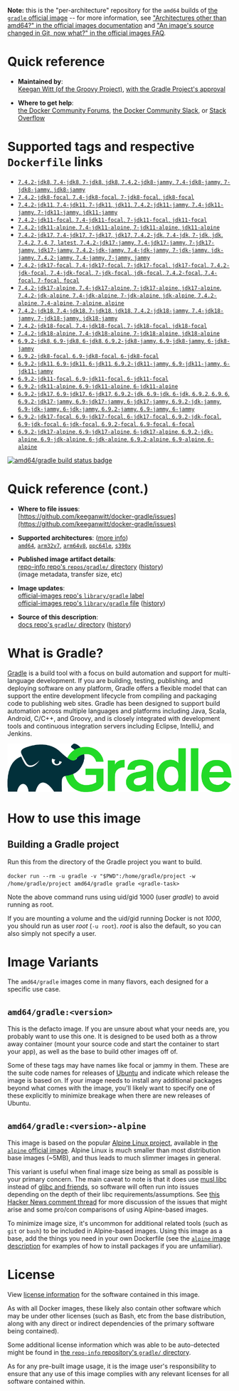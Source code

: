 <!--

********************************************************************************

WARNING:

    DO NOT EDIT "gradle/README.md"

    IT IS AUTO-GENERATED

    (from the other files in "gradle/" combined with a set of templates)

********************************************************************************

-->

**Note:** this is the "per-architecture" repository for the `amd64` builds of [the `gradle` official image](https://hub.docker.com/_/gradle) -- for more information, see ["Architectures other than amd64?" in the official images documentation](https://github.com/docker-library/official-images#architectures-other-than-amd64) and ["An image's source changed in Git, now what?" in the official images FAQ](https://github.com/docker-library/faq#an-images-source-changed-in-git-now-what).

# Quick reference

-	**Maintained by**:  
	[Keegan Witt (of the Groovy Project)](https://github.com/keeganwitt/docker-gradle), [with the Gradle Project's approval](https://discuss.gradle.org/t/official-docker-images/21159/8)

-	**Where to get help**:  
	[the Docker Community Forums](https://forums.docker.com/), [the Docker Community Slack](https://dockr.ly/slack), or [Stack Overflow](https://stackoverflow.com/search?tab=newest&q=docker)

# Supported tags and respective `Dockerfile` links

-	[`7.4.2-jdk8`, `7.4-jdk8`, `7-jdk8`, `jdk8`, `7.4.2-jdk8-jammy`, `7.4-jdk8-jammy`, `7-jdk8-jammy`, `jdk8-jammy`](https://github.com/keeganwitt/docker-gradle/blob/c250821d163836c1abfe6c31f59c466cf76d2f69/jdk8/Dockerfile)
-	[`7.4.2-jdk8-focal`, `7.4-jdk8-focal`, `7-jdk8-focal`, `jdk8-focal`](https://github.com/keeganwitt/docker-gradle/blob/c250821d163836c1abfe6c31f59c466cf76d2f69/jdk8-focal/Dockerfile)
-	[`7.4.2-jdk11`, `7.4-jdk11`, `7-jdk11`, `jdk11`, `7.4.2-jdk11-jammy`, `7.4-jdk11-jammy`, `7-jdk11-jammy`, `jdk11-jammy`](https://github.com/keeganwitt/docker-gradle/blob/c250821d163836c1abfe6c31f59c466cf76d2f69/jdk11/Dockerfile)
-	[`7.4.2-jdk11-focal`, `7.4-jdk11-focal`, `7-jdk11-focal`, `jdk11-focal`](https://github.com/keeganwitt/docker-gradle/blob/c250821d163836c1abfe6c31f59c466cf76d2f69/jdk11-focal/Dockerfile)
-	[`7.4.2-jdk11-alpine`, `7.4-jdk11-alpine`, `7-jdk11-alpine`, `jdk11-alpine`](https://github.com/keeganwitt/docker-gradle/blob/c250821d163836c1abfe6c31f59c466cf76d2f69/jdk11-alpine/Dockerfile)
-	[`7.4.2-jdk17`, `7.4-jdk17`, `7-jdk17`, `jdk17`, `7.4.2-jdk`, `7.4-jdk`, `7-jdk`, `jdk`, `7.4.2`, `7.4`, `7`, `latest`, `7.4.2-jdk17-jammy`, `7.4-jdk17-jammy`, `7-jdk17-jammy`, `jdk17-jammy`, `7.4.2-jdk-jammy`, `7.4-jdk-jammy`, `7-jdk-jammy`, `jdk-jammy`, `7.4.2-jammy`, `7.4-jammy`, `7-jammy`, `jammy`](https://github.com/keeganwitt/docker-gradle/blob/c250821d163836c1abfe6c31f59c466cf76d2f69/jdk17/Dockerfile)
-	[`7.4.2-jdk17-focal`, `7.4-jdk17-focal`, `7-jdk17-focal`, `jdk17-focal`, `7.4.2-jdk-focal`, `7.4-jdk-focal`, `7-jdk-focal`, `jdk-focal`, `7.4.2-focal`, `7.4-focal`, `7-focal`, `focal`](https://github.com/keeganwitt/docker-gradle/blob/c250821d163836c1abfe6c31f59c466cf76d2f69/jdk17-focal/Dockerfile)
-	[`7.4.2-jdk17-alpine`, `7.4-jdk17-alpine`, `7-jdk17-alpine`, `jdk17-alpine`, `7.4.2-jdk-alpine`, `7.4-jdk-alpine`, `7-jdk-alpine`, `jdk-alpine`, `7.4.2-alpine`, `7.4-alpine`, `7-alpine`, `alpine`](https://github.com/keeganwitt/docker-gradle/blob/c250821d163836c1abfe6c31f59c466cf76d2f69/jdk17-alpine/Dockerfile)
-	[`7.4.2-jdk18`, `7.4-jdk18`, `7-jdk18`, `jdk18`, `7.4.2-jdk18-jammy`, `7.4-jdk18-jammy`, `7-jdk18-jammy`, `jdk18-jammy`](https://github.com/keeganwitt/docker-gradle/blob/c250821d163836c1abfe6c31f59c466cf76d2f69/jdk18/Dockerfile)
-	[`7.4.2-jdk18-focal`, `7.4-jdk18-focal`, `7-jdk18-focal`, `jdk18-focal`](https://github.com/keeganwitt/docker-gradle/blob/c250821d163836c1abfe6c31f59c466cf76d2f69/jdk18-focal/Dockerfile)
-	[`7.4.2-jdk18-alpine`, `7.4-jdk18-alpine`, `7-jdk18-alpine`, `jdk18-alpine`](https://github.com/keeganwitt/docker-gradle/blob/c250821d163836c1abfe6c31f59c466cf76d2f69/jdk18-alpine/Dockerfile)
-	[`6.9.2-jdk8`, `6.9-jdk8`, `6-jdk8`, `6.9.2-jdk8-jammy`, `6.9-jdk8-jammy`, `6-jdk8-jammy`](https://github.com/keeganwitt/docker-gradle/blob/61f288b37cad7c239861c2183bbd8c16301467a8/jdk8/Dockerfile)
-	[`6.9.2-jdk8-focal`, `6.9-jdk8-focal`, `6-jdk8-focal`](https://github.com/keeganwitt/docker-gradle/blob/61f288b37cad7c239861c2183bbd8c16301467a8/jdk8-focal/Dockerfile)
-	[`6.9.2-jdk11`, `6.9-jdk11`, `6-jdk11`, `6.9.2-jdk11-jammy`, `6.9-jdk11-jammy`, `6-jdk11-jammy`](https://github.com/keeganwitt/docker-gradle/blob/61f288b37cad7c239861c2183bbd8c16301467a8/jdk11/Dockerfile)
-	[`6.9.2-jdk11-focal`, `6.9-jdk11-focal`, `6-jdk11-focal`](https://github.com/keeganwitt/docker-gradle/blob/61f288b37cad7c239861c2183bbd8c16301467a8/jdk11-focal/Dockerfile)
-	[`6.9.2-jdk11-alpine`, `6.9-jdk11-alpine`, `6-jdk11-alpine`](https://github.com/keeganwitt/docker-gradle/blob/61f288b37cad7c239861c2183bbd8c16301467a8/jdk11-alpine/Dockerfile)
-	[`6.9.2-jdk17`, `6.9-jdk17`, `6-jdk17`, `6.9.2-jdk`, `6.9-jdk`, `6-jdk`, `6.9.2`, `6.9`, `6`, `6.9.2-jdk17-jammy`, `6.9-jdk17-jammy`, `6-jdk17-jammy`, `6.9.2-jdk-jammy`, `6.9-jdk-jammy`, `6-jdk-jammy`, `6.9.2-jammy`, `6.9-jammy`, `6-jammy`](https://github.com/keeganwitt/docker-gradle/blob/61f288b37cad7c239861c2183bbd8c16301467a8/jdk17/Dockerfile)
-	[`6.9.2-jdk17-focal`, `6.9-jdk17-focal`, `6-jdk17-focal`, `6.9.2-jdk-focal`, `6.9-jdk-focal`, `6-jdk-focal`, `6.9.2-focal`, `6.9-focal`, `6-focal`](https://github.com/keeganwitt/docker-gradle/blob/61f288b37cad7c239861c2183bbd8c16301467a8/jdk17-focal/Dockerfile)
-	[`6.9.2-jdk17-alpine`, `6.9-jdk17-alpine`, `6-jdk17-alpine`, `6.9.2-jdk-alpine`, `6.9-jdk-alpine`, `6-jdk-alpine`, `6.9.2-alpine`, `6.9-alpine`, `6-alpine`](https://github.com/keeganwitt/docker-gradle/blob/61f288b37cad7c239861c2183bbd8c16301467a8/jdk17-alpine/Dockerfile)

[![amd64/gradle build status badge](https://img.shields.io/jenkins/s/https/doi-janky.infosiftr.net/job/multiarch/job/amd64/job/gradle.svg?label=amd64/gradle%20%20build%20job)](https://doi-janky.infosiftr.net/job/multiarch/job/amd64/job/gradle/)

# Quick reference (cont.)

-	**Where to file issues**:  
	[https://github.com/keeganwitt/docker-gradle/issues](https://github.com/keeganwitt/docker-gradle/issues)

-	**Supported architectures**: ([more info](https://github.com/docker-library/official-images#architectures-other-than-amd64))  
	[`amd64`](https://hub.docker.com/r/amd64/gradle/), [`arm32v7`](https://hub.docker.com/r/arm32v7/gradle/), [`arm64v8`](https://hub.docker.com/r/arm64v8/gradle/), [`ppc64le`](https://hub.docker.com/r/ppc64le/gradle/), [`s390x`](https://hub.docker.com/r/s390x/gradle/)

-	**Published image artifact details**:  
	[repo-info repo's `repos/gradle/` directory](https://github.com/docker-library/repo-info/blob/master/repos/gradle) ([history](https://github.com/docker-library/repo-info/commits/master/repos/gradle))  
	(image metadata, transfer size, etc)

-	**Image updates**:  
	[official-images repo's `library/gradle` label](https://github.com/docker-library/official-images/issues?q=label%3Alibrary%2Fgradle)  
	[official-images repo's `library/gradle` file](https://github.com/docker-library/official-images/blob/master/library/gradle) ([history](https://github.com/docker-library/official-images/commits/master/library/gradle))

-	**Source of this description**:  
	[docs repo's `gradle/` directory](https://github.com/docker-library/docs/tree/master/gradle) ([history](https://github.com/docker-library/docs/commits/master/gradle))

# What is Gradle?

[Gradle](https://gradle.org/) is a build tool with a focus on build automation and support for multi-language development. If you are building, testing, publishing, and deploying software on any platform, Gradle offers a flexible model that can support the entire development lifecycle from compiling and packaging code to publishing web sites. Gradle has been designed to support build automation across multiple languages and platforms including Java, Scala, Android, C/C++, and Groovy, and is closely integrated with development tools and continuous integration servers including Eclipse, IntelliJ, and Jenkins.

![logo](https://raw.githubusercontent.com/docker-library/docs/c3d3ca6beed000f9ba6eabc98f3399158f520256/gradle/logo.png)

# How to use this image

## Building a Gradle project

Run this from the directory of the Gradle project you want to build.

`docker run --rm -u gradle -v "$PWD":/home/gradle/project -w /home/gradle/project amd64/gradle gradle <gradle-task>`

Note the above command runs using uid/gid 1000 (user *gradle*) to avoid running as root.

If you are mounting a volume and the uid/gid running Docker is not *1000*, you should run as user *root* (`-u root`). *root* is also the default, so you can also simply not specify a user.

# Image Variants

The `amd64/gradle` images come in many flavors, each designed for a specific use case.

## `amd64/gradle:<version>`

This is the defacto image. If you are unsure about what your needs are, you probably want to use this one. It is designed to be used both as a throw away container (mount your source code and start the container to start your app), as well as the base to build other images off of.

Some of these tags may have names like focal or jammy in them. These are the suite code names for releases of [Ubuntu](https://wiki.ubuntu.com/Releases) and indicate which release the image is based on. If your image needs to install any additional packages beyond what comes with the image, you'll likely want to specify one of these explicitly to minimize breakage when there are new releases of Ubuntu.

## `amd64/gradle:<version>-alpine`

This image is based on the popular [Alpine Linux project](https://alpinelinux.org), available in [the `alpine` official image](https://hub.docker.com/_/alpine). Alpine Linux is much smaller than most distribution base images (~5MB), and thus leads to much slimmer images in general.

This variant is useful when final image size being as small as possible is your primary concern. The main caveat to note is that it does use [musl libc](https://musl.libc.org) instead of [glibc and friends](https://www.etalabs.net/compare_libcs.html), so software will often run into issues depending on the depth of their libc requirements/assumptions. See [this Hacker News comment thread](https://news.ycombinator.com/item?id=10782897) for more discussion of the issues that might arise and some pro/con comparisons of using Alpine-based images.

To minimize image size, it's uncommon for additional related tools (such as `git` or `bash`) to be included in Alpine-based images. Using this image as a base, add the things you need in your own Dockerfile (see the [`alpine` image description](https://hub.docker.com/_/alpine/) for examples of how to install packages if you are unfamiliar).

# License

View [license information](https://gradle.org/license/) for the software contained in this image.

As with all Docker images, these likely also contain other software which may be under other licenses (such as Bash, etc from the base distribution, along with any direct or indirect dependencies of the primary software being contained).

Some additional license information which was able to be auto-detected might be found in [the `repo-info` repository's `gradle/` directory](https://github.com/docker-library/repo-info/tree/master/repos/gradle).

As for any pre-built image usage, it is the image user's responsibility to ensure that any use of this image complies with any relevant licenses for all software contained within.
